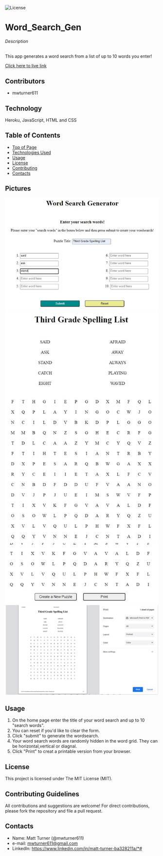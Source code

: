 <img alt="License" src="https://img.shields.io/badge/-MIT License-blue">

# Word_Search_Gen
###### Description
This app generates a word search from a list of up to 10 words you enter!  

[Click here to live link](https://word-search-gen.herokuapp.com/)

## Contributors
* mwturner611

## Technology
Heroku, JavaScript, HTML and CSS 

## Table of Contents
* [Top of Page](#description)
* [Technologies Used](#technologies)
* [Usage](#usage)
* [License](#license)
* [Contributing](#contributing)
* [Contacts](#contacts)

## Pictures
<img src="assets/homePage.JPG">
<img src="assets/grid.JPG">
<img src="assets/gridButtons.JPG">
<img src="assets/printScreen.JPG">

## Usage 
1. On the home page enter the title of your word search and up to 10 "search words".
2. You can reset if you'd like to clear the form.
3. Click "submit" to generate the wordsearch.
4. Your word search words are randomly hidden in the word grid.  They can be horizontal,vertical or diagnal.
5. Click "Print" to creat a printable version from your browser.

## License
This project is licensed under The MIT License (MIT).

## Contributing Guidelines
All contributions and suggestions are welcome! For direct contributions, please fork the repository and file a pull request.

## Contacts
* Name: Matt Turner (@mwturner611)
* e-mail: mwturner611@gmail.com
* LinkedIn: https://www.linkedin.com/in/matt-turner-ba328211a/*# 